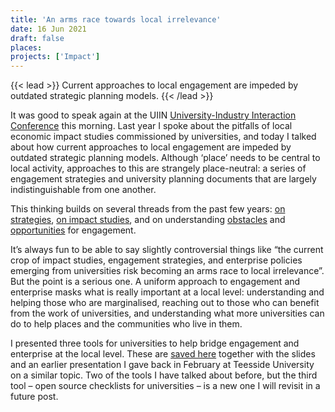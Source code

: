 ```yaml
---
title: 'An arms race towards local irrelevance'
date: 16 Jun 2021
draft: false
places:
projects: ['Impact']
---
```


{{< lead >}} Current approaches to local engagement are impeded by outdated strategic planning models. {{< /lead >}}

It was good to speak again at the UIIN [University-Industry Interaction Conference](https://uiin.org/conference/) this morning. Last year I spoke about the pitfalls of local economic impact studies commissioned by universities, and today I talked about how current approaches to local engagement are impeded by outdated strategic planning models. Although ‘place’ needs to be central to local activity, approaches to this are strangely place-neutral: a series of engagement strategies and university planning documents that are largely indistinguishable from one another.

This thinking builds on several threads from the past few years: [on strategies](https://wonkhe.com/blogs/how-to-write-an-engagement-strategy/), [on impact studies](https://www.aceeu.org/news/spotlightarticle/id/8), and on understanding [obstacles](https://yorkshireuniversities.ac.uk/2021/01/06/visualising-a-path-to-local-engagement/) and [opportunities](https://yorkshireuniversities.ac.uk/2021/02/17/twelve-examples-of-how-to-extend-university-civic-engagement/) for engagement.

It’s always fun to be able to say slightly controversial things like “the current crop of impact studies, engagement strategies, and enterprise policies emerging from universities risk becoming an arms race to local irrelevance”. But the point is a serious one. A uniform approach to engagement and enterprise masks what is really important at a local level: understanding and helping those who are marginalised, reaching out to those who can benefit from the work of universities, and understanding what more universities can do to help places and the communities who live in them.

I presented three tools for universities to help bridge engagement and enterprise at the local level. These are [saved here](https://github.com/jcransom/ncee-tools) together with the slides and an earlier presentation I gave back in February at Teesside University on a similar topic. Two of the tools I have talked about before, but the third tool – open source checklists for universities – is a new one I will revisit in a future post.